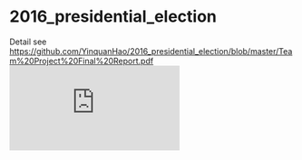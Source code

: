 # 2016_presidential_election
Detail see https://github.com/YinquanHao/2016_presidential_election/blob/master/Team%20Project%20Final%20Report.pdf
![alt text](https://github.com/YinquanHao/2016_presidential_election/blob/master/Team%20Project%20Final%20Report.pdf)
